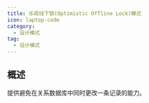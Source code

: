 ```yaml
---
title: 乐观线下锁(Optimistic Offline Lock)模式
icon: laptop-code
category:
  - 设计模式
tag:
  - 设计模式
---
```


## 概述

提供避免在关系数据库中同时更改一条记录的能力。